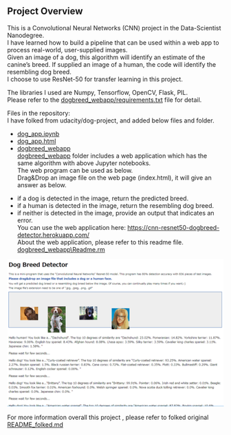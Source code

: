 ﻿[//]: # (Image References)

[image1]: ./images/sample_dog_output.png "Sample Output"
[image2]: ./images/vgg16_model.png "VGG-16 Model Keras Layers"
[image3]: ./images/vgg16_model_draw.png "VGG16 Model Figure"
[image4]: ./dogbreed_webapp/webappSnap.PNG "Web Application Example"


## Project Overview  
This is a Convolutional Neural Networks (CNN) project in the Data-Scientist Nanodegree.  
I have learned how to build a pipeline that can be used within a web app to process real-world, user-supplied images.    
Given an image of a dog, this algorithm will identify an estimate of the canine’s breed.  If supplied an image of a human, the code will identify the resembling dog breed.   
I choose to use ResNet-50 for transfer learning in this project.

The libraries I used are Numpy, Tensorflow, OpenCV, Flask, PIL.      
Please refer to the [dogbreed_webapp/requirements.txt](https://github.com/Data-Semi/dog-project-CNN/blob/master/dogbreed_webapp/requirements.txt) file for detail.  

Files in the repository:  
I have folked from udacity/dog-project, and added below files and folder.  
+ [dog_app.ipynb](https://github.com/Data-Semi/dog-project-CNN/blob/master/dog_app.ipynb)  
+ [dog_app.html](https://github.com/Data-Semi/dog-project-CNN/blob/master/dog_app.html)  
+ [dogbreed_webapp](https://github.com/Data-Semi/dog-project-CNN/tree/master/dogbreed_webapp)  
[dogbreed_webapp](https://github.com/Data-Semi/dog-project-CNN/tree/master/dogbreed_webapp) folder includes a web application which has the same algorithm with above Jupyter notebooks.  
The web program can be used as below.  
Drag&Drop an image file on the web page (index.html), it will give an answer as below.  
- if a dog is detected in the image, return the predicted breed.  
- if a human is detected in the image, return the resembling dog breed.  
- if neither is detected in the image, provide an output that indicates an error.  
You can use the web application here: https://cnn-resnet50-dogbreed-detector.herokuapp.com/    
About the web application, please refer to this readme file. [dogbreed_webapp\Readme.rm](https://github.com/Data-Semi/dog-project-CNN/blob/master/dogbreed_webapp/Readme.rm)   
 
![Web Application Example][image4]  

For more information overall this project , please refer to folked original [README_folked.md](https://github.com/Data-Semi/dog-project-CNN/blob/master/README_folked.md)  
